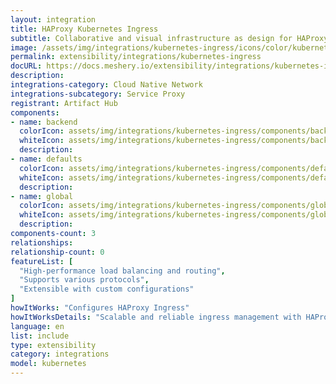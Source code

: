 ```yaml
---
layout: integration
title: HAProxy Kubernetes Ingress
subtitle: Collaborative and visual infrastructure as design for HAProxy Kubernetes Ingress
image: /assets/img/integrations/kubernetes-ingress/icons/color/kubernetes-ingress-color.svg
permalink: extensibility/integrations/kubernetes-ingress
docURL: https://docs.meshery.io/extensibility/integrations/kubernetes-ingress
description: 
integrations-category: Cloud Native Network
integrations-subcategory: Service Proxy
registrant: Artifact Hub
components: 
- name: backend
  colorIcon: assets/img/integrations/kubernetes-ingress/components/backend/icons/color/backend-color.svg
  whiteIcon: assets/img/integrations/kubernetes-ingress/components/backend/icons/white/backend-white.svg
  description: 
- name: defaults
  colorIcon: assets/img/integrations/kubernetes-ingress/components/defaults/icons/color/defaults-color.svg
  whiteIcon: assets/img/integrations/kubernetes-ingress/components/defaults/icons/white/defaults-white.svg
  description: 
- name: global
  colorIcon: assets/img/integrations/kubernetes-ingress/components/global/icons/color/global-color.svg
  whiteIcon: assets/img/integrations/kubernetes-ingress/components/global/icons/white/global-white.svg
  description: 
components-count: 3
relationships: 
relationship-count: 0
featureList: [
  "High-performance load balancing and routing",
  "Supports various protocols",
  "Extensible with custom configurations"
]
howItWorks: "Configures HAProxy Ingress"
howItWorksDetails: "Scalable and reliable ingress management with HAProxy in Kubernetes"
language: en
list: include
type: extensibility
category: integrations
model: kubernetes
---
```


